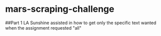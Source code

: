 # mars-scraping-challenge

##Part 1
LA Sunshine assisted in how to get only the specific text wanted when the assignment requested "all"
